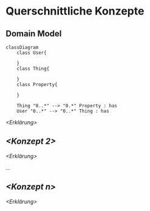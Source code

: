 # Querschnittliche Konzepte



## Domain Model

```mermaid
classDiagram
    class User{

    }
    class Thing{

    }
    class Property{

    }

    Thing "0..*" --> "0.*" Property : has
    User "0..*" --> "0..*" Thing : has
```

*\<Erklärung>*

## *\<Konzept 2>*

*\<Erklärung>*

…

## *\<Konzept n>*

*\<Erklärung>*
